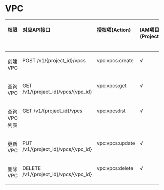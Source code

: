 # VPC<a name="vpc_permission_0022"></a>

<a name="table1351682493510"></a>
<table><thead align="left"><tr id="row1759512463518"><th class="cellrowborder" valign="top" width="12.5%" id="mcps1.1.6.1.1"><p id="p19512155317473"><a name="p19512155317473"></a><a name="p19512155317473"></a>权限</p>
</th>
<th class="cellrowborder" valign="top" width="30.159999999999997%" id="mcps1.1.6.1.2"><p id="p3595424163511"><a name="p3595424163511"></a><a name="p3595424163511"></a>对应API接口</p>
</th>
<th class="cellrowborder" valign="top" width="18.22%" id="mcps1.1.6.1.3"><p id="p19595172413511"><a name="p19595172413511"></a><a name="p19595172413511"></a>授权项(Action)</p>
</th>
<th class="cellrowborder" valign="top" width="14.530000000000001%" id="mcps1.1.6.1.4"><p id="p5985736163016"><a name="p5985736163016"></a><a name="p5985736163016"></a>IAM项目(Project)</p>
</th>
<th class="cellrowborder" valign="top" width="24.59%" id="mcps1.1.6.1.5"><p id="p8985133619300"><a name="p8985133619300"></a><a name="p8985133619300"></a>企业项目(Enterprise Project)</p>
</th>
</tr>
</thead>
<tbody><tr id="row15595192412355"><td class="cellrowborder" valign="top" width="12.5%" headers="mcps1.1.6.1.1 "><p id="p8512185310471"><a name="p8512185310471"></a><a name="p8512185310471"></a>创建VPC</p>
</td>
<td class="cellrowborder" valign="top" width="30.159999999999997%" headers="mcps1.1.6.1.2 "><p id="p1597124133519"><a name="p1597124133519"></a><a name="p1597124133519"></a>POST /v1/{project_id}/vpcs</p>
</td>
<td class="cellrowborder" valign="top" width="18.22%" headers="mcps1.1.6.1.3 "><p id="p12647123593510"><a name="p12647123593510"></a><a name="p12647123593510"></a>vpc:vpcs:create</p>
</td>
<td class="cellrowborder" valign="top" width="14.530000000000001%" headers="mcps1.1.6.1.4 "><p id="p15756115919276"><a name="p15756115919276"></a><a name="p15756115919276"></a>√</p>
</td>
<td class="cellrowborder" valign="top" width="24.59%" headers="mcps1.1.6.1.5 "><p id="p193691154133112"><a name="p193691154133112"></a><a name="p193691154133112"></a>√</p>
</td>
</tr>
<tr id="row959782416351"><td class="cellrowborder" valign="top" width="12.5%" headers="mcps1.1.6.1.1 "><p id="p6512145316476"><a name="p6512145316476"></a><a name="p6512145316476"></a>查询VPC</p>
</td>
<td class="cellrowborder" valign="top" width="30.159999999999997%" headers="mcps1.1.6.1.2 "><p id="p1859752463519"><a name="p1859752463519"></a><a name="p1859752463519"></a>GET /v1/{project_id}/vpcs/{vpc_id}</p>
</td>
<td class="cellrowborder" valign="top" width="18.22%" headers="mcps1.1.6.1.3 "><p id="p01753719354"><a name="p01753719354"></a><a name="p01753719354"></a>vpc:vpcs:get</p>
</td>
<td class="cellrowborder" valign="top" width="14.530000000000001%" headers="mcps1.1.6.1.4 "><p id="p1475655902719"><a name="p1475655902719"></a><a name="p1475655902719"></a>√</p>
</td>
<td class="cellrowborder" valign="top" width="24.59%" headers="mcps1.1.6.1.5 "><p id="p153706545313"><a name="p153706545313"></a><a name="p153706545313"></a>√</p>
</td>
</tr>
<tr id="row459717246353"><td class="cellrowborder" valign="top" width="12.5%" headers="mcps1.1.6.1.1 "><p id="p0512125314718"><a name="p0512125314718"></a><a name="p0512125314718"></a>查询VPC列表</p>
</td>
<td class="cellrowborder" valign="top" width="30.159999999999997%" headers="mcps1.1.6.1.2 "><p id="p145971624193510"><a name="p145971624193510"></a><a name="p145971624193510"></a>GET /v1/{project_id}/vpcs</p>
</td>
<td class="cellrowborder" valign="top" width="18.22%" headers="mcps1.1.6.1.3 "><p id="p6748143803513"><a name="p6748143803513"></a><a name="p6748143803513"></a>vpc:vpcs:list</p>
</td>
<td class="cellrowborder" valign="top" width="14.530000000000001%" headers="mcps1.1.6.1.4 "><p id="p167561459142711"><a name="p167561459142711"></a><a name="p167561459142711"></a>√</p>
</td>
<td class="cellrowborder" valign="top" width="24.59%" headers="mcps1.1.6.1.5 "><p id="p1370175418319"><a name="p1370175418319"></a><a name="p1370175418319"></a>√</p>
</td>
</tr>
<tr id="row1159792493517"><td class="cellrowborder" valign="top" width="12.5%" headers="mcps1.1.6.1.1 "><p id="p19513175384711"><a name="p19513175384711"></a><a name="p19513175384711"></a>更新VPC</p>
</td>
<td class="cellrowborder" valign="top" width="30.159999999999997%" headers="mcps1.1.6.1.2 "><p id="p1559702415358"><a name="p1559702415358"></a><a name="p1559702415358"></a>PUT /v1/{project_id}/vpcs/{vpc_id}</p>
</td>
<td class="cellrowborder" valign="top" width="18.22%" headers="mcps1.1.6.1.3 "><p id="p1523118428359"><a name="p1523118428359"></a><a name="p1523118428359"></a>vpc:vpcs:update</p>
</td>
<td class="cellrowborder" valign="top" width="14.530000000000001%" headers="mcps1.1.6.1.4 "><p id="p9757145912271"><a name="p9757145912271"></a><a name="p9757145912271"></a>√</p>
</td>
<td class="cellrowborder" valign="top" width="24.59%" headers="mcps1.1.6.1.5 "><p id="p19370155411318"><a name="p19370155411318"></a><a name="p19370155411318"></a>√</p>
</td>
</tr>
<tr id="row85979249353"><td class="cellrowborder" valign="top" width="12.5%" headers="mcps1.1.6.1.1 "><p id="p16513135334712"><a name="p16513135334712"></a><a name="p16513135334712"></a>删除VPC</p>
</td>
<td class="cellrowborder" valign="top" width="30.159999999999997%" headers="mcps1.1.6.1.2 "><p id="p115973243353"><a name="p115973243353"></a><a name="p115973243353"></a>DELETE /v1/{project_id}/vpcs/{vpc_id}</p>
</td>
<td class="cellrowborder" valign="top" width="18.22%" headers="mcps1.1.6.1.3 "><p id="p841064410359"><a name="p841064410359"></a><a name="p841064410359"></a>vpc:vpcs:delete</p>
</td>
<td class="cellrowborder" valign="top" width="14.530000000000001%" headers="mcps1.1.6.1.4 "><p id="p187577594276"><a name="p187577594276"></a><a name="p187577594276"></a>√</p>
</td>
<td class="cellrowborder" valign="top" width="24.59%" headers="mcps1.1.6.1.5 "><p id="p10370105493116"><a name="p10370105493116"></a><a name="p10370105493116"></a>√</p>
</td>
</tr>
</tbody>
</table>

